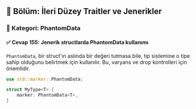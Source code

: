 ## 📘 Bölüm: İleri Düzey Traitler ve Jenerikler  
### 🔹 Kategori: PhantomData  
#### ✅ Cevap 155: Jenerik structlarda PhantomData kullanımı

`PhantomData`, bir struct'ın aslında bir değeri tutmasa bile, tip sistemine o tipe sahip olduğunu belirtmek için kullanılır. Bu, varyans ve drop kontrolleri için önemlidir.

```rust
use std::marker::PhantomData;

struct MyType<T> {
    marker: PhantomData<T>,
}
```
